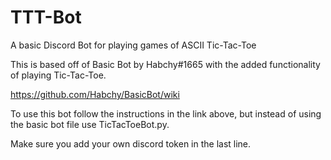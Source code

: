 # TTT-Bot
A basic Discord Bot for playing games of ASCII Tic-Tac-Toe

This is based off of Basic Bot by Habchy#1665 with the added functionality of 
playing Tic-Tac-Toe.

https://github.com/Habchy/BasicBot/wiki

To use this bot follow the instructions in the link above, but
instead of using the basic bot file use TicTacToeBot.py.

Make sure you add your own discord token in the last line.
